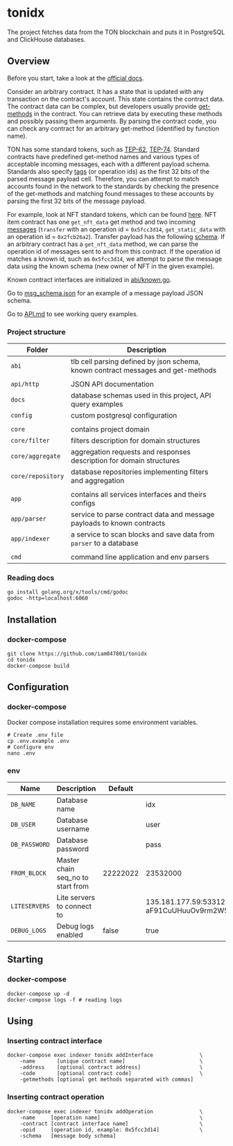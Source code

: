 # tonidx

The project fetches data from the TON blockchain and puts it in PostgreSQL and ClickHouse databases. 

## Overview

Before you start, take a look at the [official docs](https://ton.org/docs/learn/overviews/ton-blockchain).

Consider an arbitrary contract.
It has a state that is updated with any transaction on the contract's account.
This state contains the contract data.
The contract data can be complex,
but developers usually provide [get-methods](https://ton.org/docs/develop/func/functions#specifiers) in the contract.
You can retrieve data by executing these methods and possibly passing them arguments.
By parsing the contract code, you can check any contract for an arbitrary get-method (identified by function name).

TON has some standard tokens, such as
[TEP-62](https://github.com/ton-blockchain/TEPs/blob/master/text/0062-nft-standard.md),
[TEP-74](https://github.com/ton-blockchain/TEPs/blob/master/text/0074-jettons-standard.md).
Standard contracts have predefined get-method names and various types of acceptable incoming messages,
each with a different payload schema.
Standards also specify [tags](https://ton.org/docs/learn/overviews/tl-b-language#constructors) (or operation ids)
as the first 32 bits of the parsed message payload cell.
Therefore, you can attempt to match accounts found in the network to the standards by checking the presence of the get-methods and
matching found messages to these accounts by parsing the first 32 bits of the message payload.

For example, look at NFT standard tokens, which can be found [here](https://github.com/ton-blockchain/token-contract).
NFT item contract has one `get_nft_data` get method and two incoming [messages](https://github.com/ton-blockchain/token-contract/blob/main/nft/op-codes.fc)
(`transfer` with an operation id = `0x5fcc3d14`, `get_static_data` with an operation id = `0x2fcb26a2`).
Transfer payload has the following [schema](https://github.com/xssnick/tonutils-go/blob/master/ton/nft/item.go#L14).
If an arbitrary contract has a `get_nft_data` method, we can parse the operation id of messages sent to and from this contract.
If the operation id matches a known id, such as `0x5fcc3d14`, we attempt to parse the message data using the known schema
(new owner of NFT in the given example).

Known contract interfaces are initialized in [abi/known.go](/abi/known.go).

Go to [msg_schema.json](/docs/msg_schema.json) for an example of a message payload JSON schema.

Go to [API.md](/docs/API.md) to see working query examples.

### Project structure

| Folder            | Description                                                                      |
|-------------------|----------------------------------------------------------------------------------|
| `abi`             | tlb cell parsing defined by json schema, known contract messages and get-methods |
|                   |                                                                                  |
| `api/http`        | JSON API documentation                                                           |
| `docs`            | database schemas used in this project, API query examples                        |
| `config`          | custom postgresql configuration                                                  |
|                   |                                                                                  |
| `core`            | contains project domain                                                          |
| `core/filter`     | filters description for domain structures                                        |
| `core/aggregate`  | aggregation requests and responses description for domain structures             |
| `core/repository` | database repositories implementing filters and aggregation                       |
|                   |                                                                                  |
| `app`             | contains all services interfaces and theirs configs                              |
| `app/parser`      | service to parse contract data and message payloads to known contracts           |
| `app/indexer`     | a service to scan blocks and save data from `parser` to a database               |
|                   |                                                                                  |
| `cmd`             | command line application and env parsers                                         |

### Reading docs
```shell
go install golang.org/x/tools/cmd/godoc
godoc -http=localhost:6060
```

## Installation

### docker-compose
```shell
git clone https://github.com/iam047801/tonidx
cd tonidx
docker-compose build
```

## Configuration

### docker-compose
Docker compose installation requires some environment variables.
```shell
# Create .env file
cp .env.example .env
# Configure env
nano .env
```

### env

| Name          | Description                       | Default  | Example                                                           |
|---------------|-----------------------------------|----------|-------------------------------------------------------------------|
| `DB_NAME`     | Database name                     |          | idx                                                               |
| `DB_USER`     | Database username                 |          | user                                                              |
| `DB_PASSWORD` | Database password                 |          | pass                                                              |
| `FROM_BLOCK`  | Master chain seq_no to start from | 22222022 | 23532000                                                          |
| `LITESERVERS` | Lite servers to connect to        |          | 135.181.177.59:53312 aF91CuUHuuOv9rm2W5+O/4h38M3sRm40DtSdRxQhmtQ= |
| `DEBUG_LOGS`  | Debug logs enabled                | false    | true                                                              |

## Starting

### docker-compose
```shell
docker-compose up -d
docker-compose logs -f # reading logs
```

## Using

### Inserting contract interface

```shell
docker-compose exec indexer tonidx addInterface               \ 
    -name       [unique contract name]                        \
    -address    [optional contract address]                   \
    -code       [optional contract code]                      \
    -getmethods [optional get methods separated with commas]
```

### Inserting contract operation

```shell
docker-compose exec indexer tonidx addOperation               \
    -name     [operation name]                                \
    -contract [contract interface name]                       \
    -opid     [operation id, example: 0x5fcc3d14]             \
    -schema   [message body schema]
```
